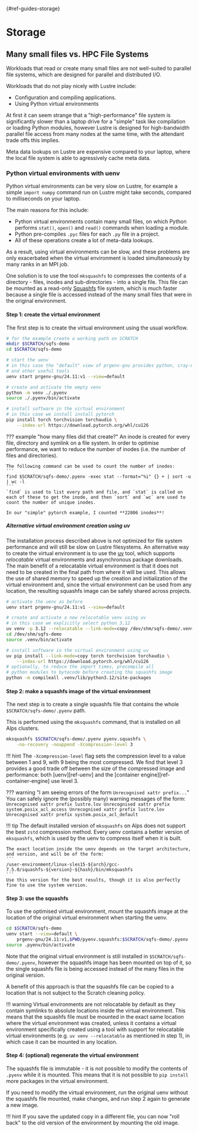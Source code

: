 [](){#ref-guides-storage}
# Storage

## Many small files vs. HPC File Systems

Workloads that read or create many small files are not well-suited to parallel file systems, which are designed for parallel and distributed I/O.

Workloads that do not play nicely with Lustre include:

* Configuration and compiling applications.
* Using Python virtual environments

At first it can seem strange that a "high-performance" file system is significantly slower than a laptop drive for a "simple" task like compilation or loading Python modules, however Lustre is designed for high-bandwidth parallel file access from many nodes at the same time, with the attendant trade offs this implies.

Meta data lookups on Lustre are expensive compared to your laptop, where the local file system is able to agressively cache meta data.

### Python virtual environments with uenv

Python virtual environments can be very slow on Lustre, for example a simple `import numpy` command run on Lustre might take seconds, compared to milliseconds on your laptop.

The main reasons for this include:

* Python virtual environments contain many small files, on which Python performs `stat()`, `open()` and `read()` commands when loading a module.
* Python pre-compiles `.pyc` files for each `.py` file in a project.
* All of these operations create a lot of meta-data lookups.

As a result, using virtual environments can be slow, and these problems are only exacerbated when the virtual environment is loaded simultaneously by many ranks in an MPI job.

One solution is to use the tool `mksquashfs` to compresses the contents of a directory - files, inodes and sub-directories - into a single file.
This file can be mounted as a read-only [Squashfs](https://en.wikipedia.org/wiki/SquashFS) file system, which is much faster because a single file is accessed instead of the many small files that were in the original environment.


#### Step 1: create the virtual environment

The first step is to create the virtual environment using the usual workflow.

```bash
# for the example create a working path on SCRATCH
mkdir $SCRATCH/sqfs-demo
cd $SCRATCH/sqfs-demo

# start the uenv
# in this case the "default" view of prgenv-gnu provides python, cray-mpich,
# and other useful tools
uenv start prgenv-gnu/24.11:v1 --view=default

# create and activate the empty venv
python -m venv ./.pyenv
source ./.pyenv/bin/activate

# install software in the virtual environment
# in this case we install install pytorch
pip install torch torchvision torchaudio \
    --index-url https://download.pytorch.org/whl/cu126
```

??? example "how many files did that create?"
    An inode is created for every file, directory and symlink on a file system.
    In order to optimise performance, we want to reduce the number of inodes (i.e. the number of files and directories).

    The following command can be used to count the number of inodes:
    ```
    find $SCRATCH/sqfs-demo/.pyenv -exec stat --format="%i" {} + | sort -u | wc -l
    ```
    `find` is used to list every path and file, and `stat` is called on each of these to get the inode, and then `sort` and `wc` are used to count the number of unique inodes.

    In our "simple" pytorch example, I counted **22806 inodes**!

##### Alternative virtual environment creation using uv

The installation process described above is not optimized for file system performance and will still be slow on Lustre filesystems. An alternative way to create the virtual environment is to use the [uv](https://docs.astral.sh/uv/) tool, which supports _relocatable_ virtual environments and asynchronous package downloads. The main benefit of a relocatable virtual environment is that it does not need to be created in the final path from where it will be used. This allows the use of shared memory to speed up the creation and initialization of the virtual environment and, since the virtual environment can be used from any location, the resulting squashfs image can be safely shared across projects.

```bash
# activate the uenv as before
uenv start prgenv-gnu/24.11:v1 --view=default

# create and activate a new relocatable venv using uv
# in this case we explicitly select python 3.12
uv venv -p 3.12 --relocatable --link-mode=copy /dev/shm/sqfs-demo/.venv
cd /dev/shm/sqfs-demo
source .venv/bin/activate

# install software in the virtual environment using uv
uv pip install --link-mode=copy torch torchvision torchaudio \
    --index-url https://download.pytorch.org/whl/cu126
# optionally, to reduce the import times, precompile all
# python modules to bytecode before creating the squashfs image
python -m compileall .venv/lib/python3.12/site-packages
```

#### Step 2: make a squashfs image of the virtual environment

The next step is to create a single squashfs file that contains the whole `$SCRATCH/sqfs-demo/.pyenv` path.

This is performed using the `mksquashfs` command, that is installed on all Alps clusters.

```bash
mksquashfs $SCRATCH/sqfs-demo/.pyenv pyenv.squashfs \
    -no-recovery -noappend -Xcompression-level 3
```

!!! hint
    The `-Xcompression-level` flag sets the compression level to a value between 1 and 9, with 9 being the most compressed.
    We find that level 3 provides a good trade off between the size of the compressed image and performance: both [uenv][ref-uenv] and the [container engine][ref-container-engine] use level 3.

??? warning "I am seeing errors of the form `Unrecognised xattr prefix...`"
    You can safely ignore the (possibly many) warning messages of the form:
    ```
    Unrecognised xattr prefix lustre.lov
    Unrecognised xattr prefix system.posix_acl_access
    Unrecognised xattr prefix lustre.lov
    Unrecognised xattr prefix system.posix_acl_default
    ```

!!! tip
    The default installed version of `mksquashfs` on Alps does not support the best `zstd` compression method.
    Every uenv contains a better version of `mksquashfs`, which is used by the uenv to compress itself when it is built.

    The exact location inside the uenv depends on the target architecture, and version, and will be of the form:
    ```
    /user-environment/linux-sles15-${arch}/gcc-7.5.0/squashfs-${version}-${hash}/bin/mksquashfs
    ```
    Use this version for the best results, though it is also perfectly fine to use the system version.

#### Step 3: use the squashfs

To use the optimised virtual environment, mount the squashfs image at the location of the original virtual environment when starting the uenv.

```bash
cd $SCRATCH/sqfs-demo
uenv start --view=default \
    prgenv-gnu/24.11:v1,$PWD/pyenv.squashfs:$SCRATCH/sqfs-demo/.pyenv
source .pyenv/bin/activate
```

Note that the original virtual environment is still installed in `$SCRATCH/sqfs-demo/.pyenv`, however the squashfs image has been mounted on top of it, so the single squashfs file is being accessed instead of the many files in the original version.

A benefit of this approach is that the squashfs file can be copied to a location that is not subject to the Scratch cleaning policy.

!!! warning
    Virtual environments are not relocatable by default as they contain symlinks to absolute locations inside the virtual environment. This means that the squashfs file must be mounted in the exact same location where the virtual environment was created, unless it contains a virtual environment specifically created using a tool with support for relocatable virtual environments (e.g. `uv venv --relocatable` as mentioned in step 1), in which case it can be mounted in any location.

#### Step 4: (optional) regenerate the virtual environment

The squashfs file is immutable - it is not possible to modify the contents of `.pyenv` while it is mounted.
This means that it is not possible to `pip install` more packages in the virtual environment.

If you need to modify the virtual environment, run the original uenv without the squashfs file mounted, make changes, and run step 2 again to generate a new image.

!!! hint
    If you save the updated copy in a different file, you can now "roll back" to the old version of the environment by mounting the old image.
